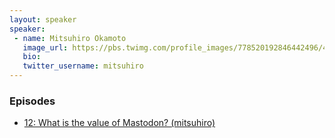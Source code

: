 ```yaml
---
layout: speaker
speaker:
 - name: Mitsuhiro Okamoto
   image_url: https://pbs.twimg.com/profile_images/778520192846442496/4PeTQu3t_400x400.jpg
   bio:
   twitter_username: mitsuhiro
---
```


### Episodes

- [12: What is the value of Mastodon? (mitsuhiro)](/012/)
